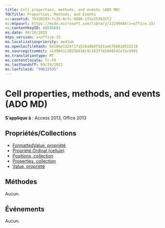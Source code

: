 ```yaml
---
title: Cell properties, methods, and events (ADO MD)
TOCTitle: Properties, Methods, and Events
ms:assetid: 76330293-fc35-0c7c-0806-1f2e253635f2
ms:mtpsurl: https://msdn.microsoft.com/library/JJ249484(v=office.15)
ms:contentKeyID: 48545691
ms.date: 09/18/2015
mtps_version: v=office.15
ms.localizationpriority: medium
ms.openlocfilehash: 84186e1324f17a516a9b9f5d1ae6760018515218
ms.sourcegitcommit: a1d9041c20256616c9c183f7d1049142a7ac6991
ms.translationtype: MT
ms.contentlocale: fr-FR
ms.lasthandoff: 09/24/2021
ms.locfileid: "59622535"
---
```

# <a name="cell-properties-methods-and-events-ado-md"></a>Cell properties, methods, and events (ADO MD)

**S’applique à** : Access 2013, Office 2013

## <a name="propertiescollections"></a>Propriétés/Collections

- [FormattedValue, propriété](formattedvalue-property-ado-md.md)
- [Propriété Ordinal (cellule)](ordinal-property-ado-md-cell.md)
- [Positions, collection](positions-collection-ado-md.md)
- [Properties, collection](properties-collection-ado.md)
- [Value, propriété](value-property-ado-md.md)

## <a name="methods"></a>Méthodes

Aucun.

## <a name="events"></a>Événements

Aucun.

